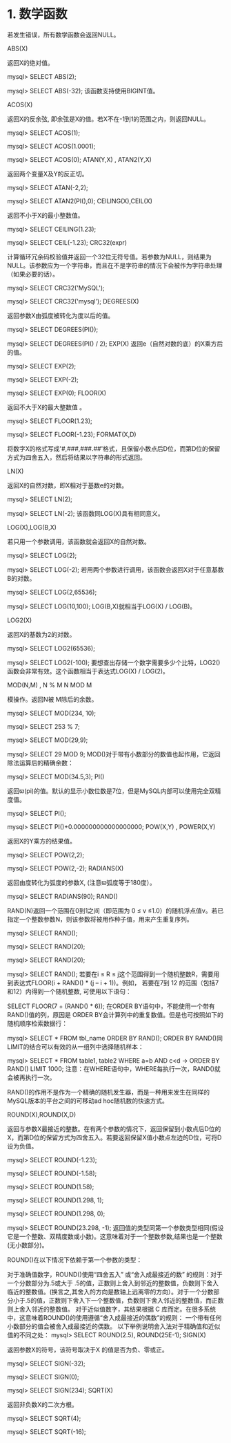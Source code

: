 # 1. 数学函数
若发生错误，所有数学函数会返回NULL。

ABS(X)

返回X的绝对值。

mysql> SELECT ABS(2);

mysql> SELECT ABS(-32);
该函数支持使用BIGINT值。

ACOS(X)

返回X的反余弦, 即余弦是X的值。若X不在-1到1的范围之内，则返回NULL。

mysql> SELECT ACOS(1);

mysql> SELECT ACOS(1.0001);

mysql> SELECT ACOS(0);
ATAN(Y,X) , ATAN2(Y,X)

返回两个变量X及Y的反正切。

mysql> SELECT ATAN(-2,2);

mysql> SELECT ATAN2(PI(),0);
CEILING(X),CEIL(X)

返回不小于X的最小整数值。

mysql> SELECT CEILING(1.23);

mysql> SELECT CEIL(-1.23);
CRC32(expr)

计算循环冗余码校验值并返回一个32位无符号值。若参数为NULL，则结果为NULL。该参数应为一个字符串，而且在不是字符串的情况下会被作为字符串处理（如果必要的话）。

mysql> SELECT CRC32('MySQL');

mysql> SELECT CRC32('mysql');
DEGREES(X)

返回参数X由弧度被转化为度以后的值。

mysql> SELECT DEGREES(PI());

mysql> SELECT DEGREES(PI() / 2);
EXP(X) 返回e（自然对数的底）的X乘方后的值。

mysql> SELECT EXP(2);

mysql> SELECT EXP(-2);

mysql> SELECT EXP(0);
FLOOR(X)

返回不大于X的最大整数值 。

mysql> SELECT FLOOR(1.23);

mysql> SELECT FLOOR(-1.23);
FORMAT(X,D)

将数字X的格式写成'#,###,###.##'格式，且保留小数点后D位，而第D位的保留方式为四舍五入，然后将结果以字符串的形式返回。

LN(X)

返回X的自然对数，即X相对于基数e的对数。

mysql> SELECT LN(2);

mysql> SELECT LN(-2);
该函数同LOG(X)具有相同意义。

LOG(X),LOG(B,X)

若只用一个参数调用，该函数就会返回X的自然对数。

mysql> SELECT LOG(2);

mysql> SELECT LOG(-2);
若用两个参数进行调用，该函数会返回X对于任意基数B的对数。

mysql> SELECT LOG(2,65536);

mysql> SELECT LOG(10,100);
LOG(B,X)就相当于LOG(X) / LOG(B)。

LOG2(X)

返回X的基数为2的对数。

mysql> SELECT LOG2(65536);

mysql> SELECT LOG2(-100);
要想查出存储一个数字需要多少个比特，LOG2()函数会非常有效。这个函数相当于表达式LOG(X) / LOG(2)。

MOD(N,M) , N % M N MOD M

模操作。返回N被 M除后的余数。

mysql> SELECT MOD(234, 10);

mysql> SELECT 253 % 7;

mysql> SELECT MOD(29,9);

mysql> SELECT 29 MOD 9;
MOD()对于带有小数部分的数值也起作用，它返回除法运算后的精确余数：

mysql> SELECT MOD(34.5,3);
PI()

返回ϖ(pi)的值。默认的显示小数位数是7位，但是MySQL内部可以使用完全双精度值。

mysql> SELECT PI();

mysql> SELECT PI()+0.000000000000000000;
POW(X,Y) , POWER(X,Y)

返回X的Y乘方的结果值。

mysql> SELECT POW(2,2);

mysql> SELECT POW(2,-2);
RADIANS(X)

返回由度转化为弧度的参数X, (注意ϖ弧度等于180度）。

mysql> SELECT RADIANS(90);
RAND()

RAND(N)返回一个范围在0到1之间（即范围为 0 ≤ v ≤1.0）的随机浮点值v。若已指定一个整数参数N，则该参数将被用作种子值，用来产生重复序列。

mysql> SELECT RAND();

mysql> SELECT RAND(20);

mysql> SELECT RAND(20);

mysql> SELECT RAND();
若要在i ≤ R ≤ j这个范围得到一个随机整数R，需要用到表达式FLOOR(i + RAND() * (j – i + 1))。例如， 若要在7到 12 的范围（包括7和12）内得到一个随机整数, 可使用以下语句：

SELECT FLOOR(7 + (RAND() * 6));
在ORDER BY语句中，不能使用一个带有RAND()值的列，原因是 ORDER BY会计算列中的重复数值。但是也可按照如下的随机顺序检索数据行：

mysql> SELECT * FROM tbl_name ORDER BY RAND();
ORDER BY RAND()同LIMIT的结合可以有效的从一组列中选择随机样本：

mysql> SELECT * FROM table1, table2 WHERE a=b AND c<d
 -> ORDER BY RAND() LIMIT 1000;
注意：在WHERE语句中，WHERE每执行一次，RAND()就会被再执行一次。

RAND()的作用不是作为一个精确的随机发生器，而是一种用来发生在同样的MySQL版本的平台之间的可移动ad hoc随机数的快速方式。

ROUND(X),ROUND(X,D)

返回与参数X最接近的整数。在有两个参数的情况下，返回保留到小数点后D位的X，而第D位的保留方式为四舍五入。若要返回保留X值小数点左边的D位，可将D设为负值。

mysql> SELECT ROUND(-1.23);

mysql> SELECT ROUND(-1.58);

mysql> SELECT ROUND(1.58);

mysql> SELECT ROUND(1.298, 1);

mysql> SELECT ROUND(1.298, 0);

mysql> SELECT ROUND(23.298, -1);
返回值的类型同第一个参数类型相同(假设它是一个整数、双精度数或小数)。这意味着对于一个整数参数,结果也是一个整数(无小数部分)。

ROUND()在以下情况下依赖于第一个参数的类型：

对于准确值数字，ROUND()使用“四舍五入” 或“舍入成最接近的数” 的规则：对于一个分数部分为.5或大于 .5的值，正数则上舍入到邻近的整数值，负数则下舍入临近的整数值。(换言之,其舍入的方向是数轴上远离零的方向）。对于一个分数部分小于.5的值，正数则下舍入下一个整数值，负数则下舍入邻近的整数值，而正数则上舍入邻近的整数值。
对于近似值数字，其结果根据 C 库而定。在很多系统中，这意味着ROUND()的使用遵循“舍入成最接近的偶数”的规则： 一个带有任何小数部分的值会被舍入成最接近的偶数。 以下举例说明舍入法对于精确值和近似值的不同之处：
mysql> SELECT ROUND(2.5), ROUND(25E-1);
SIGN(X)

返回参数X的符号，该符号取决于X 的值是否为负、零或正。

mysql> SELECT SIGN(-32);

mysql> SELECT SIGN(0);

mysql> SELECT SIGN(234);
SQRT(X)

返回非负数X的二次方根。

mysql> SELECT SQRT(4);

mysql> SELECT SQRT(-16);
